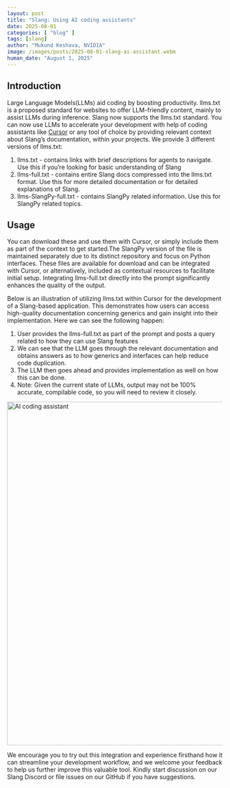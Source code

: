 ```yaml
---
layout: post
title: "Slang: Using AI coding assistants"
date: 2025-08-01
categories: [ "blog" ]
tags: [slang]
author: "Mukund Keshava, NVIDIA"
image: /images/posts/2025-08-01-slang-ai-assistant.webm
human_date: "August 1, 2025"
---
```


## Introduction

Large Language Models(LLMs) aid coding by boosting productivity. llms.txt is a proposed standard for websites to offer LLM-friendly content, mainly to assist LLMs during inference.
Slang now supports the llms.txt standard. You can now use LLMs to accelerate your development with help of coding assistants like [Cursor](https://cursor.com/agents) or any tool of choice by providing relevant context about Slang’s
documentation, within your projects. We provide 3 different versions of llms.txt:

1. llms.txt - contains links with brief descriptions for agents to navigate. Use this if you’re looking for basic understanding of Slang
2. llms-full.txt - contains entire Slang docs compressed into the llms.txt format. Use this for more detailed documentation or for detailed explanations of Slang.
3. llms-SlangPy-full.txt - contains SlangPy related information. Use this for SlangPy related topics.

## Usage

You can download these and use them with Cursor, or simply include them as part of the context to get started.The SlangPy version of the file is maintained separately due to its distinct repository and focus on Python interfaces. These files are available for download and can be integrated with Cursor, or alternatively, included as contextual resources to facilitate initial setup.
Integrating llms-full.txt directly into the prompt significantly enhances the quality of the output. 

Below is an illustration of utilizing llms.txt within Cursor for the development of a Slang-based application. 
This demonstrates how users can access high-quality documentation concerning generics and gain insight into their implementation. Here we can see the following happen:

1. User provides the llms-full.txt as part of the prompt and posts a query related to how they can use Slang features
2. We can see that the LLM goes through the relevant documentation and obtains answers as to how generics and interfaces can help reduce code duplication.
3. The LLM then goes ahead and provides implementation as well on how this can be done.
4. Note: Given the current state of LLMs, output may not be 100% accurate, compilable code, so you will need to review it closely.

<img src="/images/posts/2025-08-01-slang-ai-assistant.webm" alt="AI coding assistant" class="img-fluid" style="max-width: 100%; width: 800px; height: auto;">

We encourage you to try out this integration and experience firsthand how it can streamline your development workflow, 
and we welcome your feedback to help us further improve this valuable tool. Kindly start discussion on our Slang Discord or file issues on our GitHub if you have suggestions.
